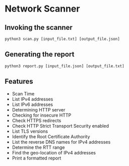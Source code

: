 # Network Scanner

## Invoking the scanner

```
python3 scan.py [input_file.txt] [output_file.json]
```

## Generating the report
```
python3 report.py [input_file.json] [output_file.txt]
```

## Features
- Scan Time
- List IPv4 addresses
- List IPv6 addresses
- Determining HTTP server
- Checking for insecure HTTP
- Check HTTPS redirects
- Check HTTP Strict Transport Security enabled
- List TLS versions
- Identify the Root Certificate Authority
- List the reverse DNS names for IPv4 addresses
- Determine the RTT range
- Find the geo-location of IPv4 addresses
- Print a formatted report

